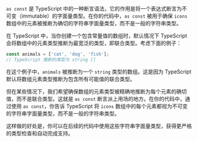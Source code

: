 `as const` 是 TypeScript 中的一种断言语法，它的作用是将一个表达式断言为不可变（immutable）的字面量类型。在你的代码中，`as const` 被用于确保 `icons` 数组中的元素被推断为确切的字符串字面量类型，而不是一般的字符串类型。

在 TypeScript 中，当你创建一个包含常量值的数组时，默认情况下 TypeScript 会将数组中的元素类型推断为最宽泛的类型，即联合类型。考虑下面的例子：

```ts
const animals = ['cat', 'dog', 'fish'];
// TypeScript 推断的类型为 string []
```

在这个例子中，`animals` 被推断为一个 `string` 类型的数组。这是因为 TypeScript 默认将数组元素类型推断为包含所有可能值的联合类型。

但在某些情况下，我们希望确保数组的元素类型被精确地推断为每个元素的确切值，而不是联合类型。这就是 `as const` 断言派上用场的地方。在你的代码中，通过使用 `as const`，你告诉 TypeScript 将 `icons` 数组中的每个元素都视为不可变的字符串字面量类型，而不是一般的字符串类型。

这样做的好处是，你可以在后续的代码中使用这些字符串字面量类型，获得更严格的类型检查和自动完成支持。